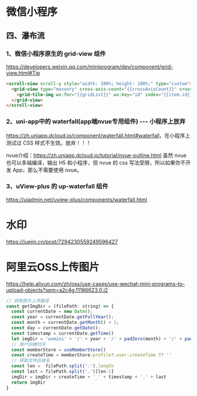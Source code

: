 # 微信小程序


## 四、瀑布流

### 1、微信小程序原生的 grid-view 组件

<https://developers.weixin.qq.com/miniprogram/dev/component/grid-view.html#Tip>

```html
<scroll-view scroll-y style="width: 100%; height: 100%;" type="custom">
  <grid-view type="masonry" cross-axis-count="{{crossAxisCount}}" cross-axis-gap="{{crossAxisGap}}" main-axis-gap="{{mainAxisGap}}">
    <grid-tile-img wx:for="{{gridList}}" wx:key="id" index="{{item.id}}" width="{{100}}" height="{{100 * item.sub}}"></grid-tile-img>
  </grid-view>
</scroll-view>
```

### 2、uni-app中的 waterfall(app端nvue专用组件) --- 小程序上放弃

<https://zh.uniapp.dcloud.io/component/waterfall.html#waterfall>，在小程序上测试过 CSS 样式不生效。放弃！！！

nvue介绍：<https://zh.uniapp.dcloud.io/tutorial/nvue-outline.html>
虽然 nvue 也可以多端编译，输出 H5 和小程序，但 nvue 的 css 写法受限，所以如果你不开发 App，那么不需要使用 nvue。


### 3、uView-plus 的 up-waterfall 组件
<https://uiadmin.net/uview-plus/components/waterfall.html>


# 水印
https://juejin.cn/post/7294230559249596427

# 阿里云OSS上传图片
<https://help.aliyun.com/zh/oss/use-cases/use-wechat-mini-programs-to-upload-objects?spm=a2c4g.11186623.0.i2>

```js
// 获取图片上传路径
const getImgDir = (filePath: string) => {
  const currentDate = new Date();
  const year = currentDate.getFullYear();
  const month = currentDate.getMonth() + 1;
  const day = currentDate.getDate();
  const timestamp = currentDate.getTime()
  let imgDir = 'wxmini' + '/' + year + '/' + padZero(month) + '/' + padZero(day) + '/'
  // 用户创建时间
  const memberStore = useMemberStore()
  const createTime = memberStore.profile?.user.createTime ?? ''
  // 获取文件后缀名
  const len =  filePath.split('.').length
  const last = filePath.split('.')[len-1]
  imgDir = imgDir + createTime + '_' + timestamp + '.' + last
  return imgDir
}
```
